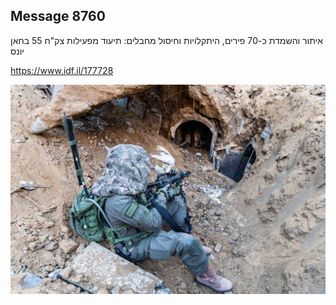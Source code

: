 ## Message 8760

איתור והשמדת כ-70 פירים, היתקלויות וחיסול מחבלים:
תיעוד מפעילות צק"ח 55 בחאן יונס

https://www.idf.il/177728

![Photo](8760/8760_photo.jpg)

